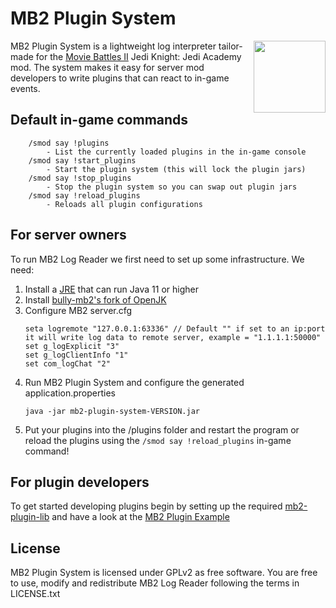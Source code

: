 # MB2 Plugin System
<img align="right" width="115" height="115" src="https://user-images.githubusercontent.com/86576295/167314810-c9b6a021-6a41-463f-b35f-6ac3b825be7a.png"></img>
MB2 Plugin System is a lightweight log interpreter tailor-made for the [Movie Battles II](https://community.moviebattles.org/) Jedi Knight: Jedi Academy mod. The system makes it easy for server mod developers to write plugins that can react to in-game events.

## Default in-game commands
```
    /smod say !plugins
        - List the currently loaded plugins in the in-game console
    /smod say !start_plugins
        - Start the plugin system (this will lock the plugin jars)
    /smod say !stop_plugins
        - Stop the plugin system so you can swap out plugin jars
    /smod say !reload_plugins
        - Reloads all plugin configurations
```
## For server owners
To run MB2 Log Reader we first need to set up some infrastructure. We need:
1. Install a [JRE](https://java.com/en/download/manual.jsp) that can run Java 11 or higher
2. Install [bully-mb2's fork of OpenJK](https://github.com/bully-mb2/mb2-log-reader-openjk/releases)
3. Configure MB2 server.cfg
    ```
    seta logremote "127.0.0.1:63336" // Default "" if set to an ip:port it will write log data to remote server, example = "1.1.1.1:50000"
    set g_logExplicit "3"
    set g_logClientInfo "1"
    set com_logChat "2"
    ```
4. Run MB2 Plugin System and configure the generated application.properties
    ```
    java -jar mb2-plugin-system-VERSION.jar
    ```
5. Put your plugins into the /plugins folder and restart the program or reload the plugins using the `/smod say !reload_plugins` in-game command!

## For plugin developers
To get started developing plugins begin by setting up the required [mb2-plugin-lib](https://github.com/bully-mb2/mb2-plugin-lib) and have a look at the [MB2 Plugin Example](https://github.com/bully-mb2/mb2-plugin-example)

## License
MB2 Plugin System is licensed under GPLv2 as free software. You are free to use, modify and redistribute MB2 Log Reader following the terms in LICENSE.txt
